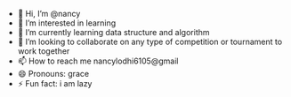 - 👋 Hi, I’m @nancy
- 👀 I’m interested in learning 
- 🌱 I’m currently learning data structure and algorithm
- 💞️ I’m looking to collaborate on any type of competition or tournament to work together
- 📫 How to reach me nancylodhi6105@gmail
- 😄 Pronouns: grace
- ⚡ Fun fact: i am lazy

<!---
nancy6105/nancy6105 is a ✨ special ✨ repository because its `README.md` (this file) appears on your GitHub profile.
You can click the Preview link to take a look at your changes.
--->
